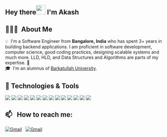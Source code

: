 ## Hey there<img src="https://raw.githubusercontent.com/MartinHeinz/MartinHeinz/master/wave.gif" width="30px"> I'm Akash


## 👨🏻‍💻 &nbsp;About Me

💡 &nbsp;I'm a Software Engineer from <b>Bangalore, India</b> who has spent 3+ years in building backend applications. I am proficient in software development, computer science, good coding practices, designing scalable systems and much more. LLD, HLD, and Data Structures and Algorithms are parts of my expertise. 🤖 \
🎓 &nbsp;I'm an alumnus of [Barkatullah University](http://www.bubhopal.ac.in/1068/Home).


## 🔧 Technologies & Tools
![](https://img.shields.io/badge/Code-Java-informational?style=flat&logo=Java&logoColor=white&color=2bbc8a)
![](https://img.shields.io/badge/Framework-Spring-informational?style=flat&logo=spring&logoColor=white&color=2bbc8a)
![](https://img.shields.io/badge/Framework-Spring%20Boot-informational?style=flat&logo=springboot&logoColor=white&color=2bbc8a)
![](https://img.shields.io/badge/ORM-Hibernatee-informational?style=flat&logo=hibernate&logoColor=white&color=2bbc8a)
![](https://img.shields.io/badge/Database-MySQL-informational?style=flat&logo=mysql&logoColor=white&color=2bbc8a)
![](https://img.shields.io/badge/Database-SQL%20Server-informational?style=flat&logo=sqlserver&logoColor=white&color=2bbc8a)
![](https://img.shields.io/badge/NoSQL-MongoDB-informational?style=flat&logo=mongodb&logoColor=white&color=2bbc8a)
![](https://img.shields.io/badge/Tools-Kafka-informational?style=flat&logo=apachekafka&logoColor=white&color=2bbc8a)
![](https://img.shields.io/badge/Tools-Docker-informational?style=flat&logo=docker&logoColor=white&color=2bbc8a)
![](https://img.shields.io/badge/Tools-Kubernetes-informational?style=flat&logo=kubernetes&logoColor=white&color=2bbc8a)
![](https://img.shields.io/badge/Cloud-AWS-informational?style=flat&logo=amazonwebservices&logoColor=white&color=2bbc8a)
![](https://img.shields.io/badge/Version%20Control-GitHub-informational?style=flat&logo=git&logoColor=white&color=2bbc8a)
![](https://img.shields.io/badge/Linux-Debian-informational?style=flat&logo=debian&logoColor=white&color=2bbc8a)
![](https://img.shields.io/badge/Editor-IntelliJ-informational?style=flat&logo=intellijidea&logoColor=white&color=2bbc8a)


## 📫 &nbsp; How to reach me:
<a href="mailto:akashshahi078@gmail.com"><img alt="Gmail" src="https://img.shields.io/badge/Gmail-D14836?style=flat&logo=gmail&logoColor=white" /></a> &nbsp;
<a href="mailto:akashkumarmuz2102@gmail.com"><img alt="Gmail" src="https://img.shields.io/badge/Gmail-D14836?style=flat&logo=gmail&logoColor=white" /></a> &nbsp;
